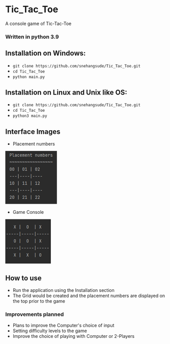 # Tic_Tac_Toe
A console game of Tic-Tac-Toe

### Written in python 3.9 

## Installation on Windows:
* `git clone https://github.com/snehangsude/Tic_Tac_Toe.git`
* `cd Tic_Tac_Toe`
* `python main.py`

## Installation on Linux and Unix like OS:
* `git clone https://github.com/snehangsude/Tic_Tac_Toe.git`
* `cd Tic_Tac_Toe`
* `python3 main.py`

## Interface Images

* Placement numbers
<img src="images/TTT1.PNG">

* Game Console
<img src="images/TTT.PNG">


## How to use

* Run the application using the Installation section
* The Grid would be created and the placement numbers are displayed on the top prior to the game

### Improvements planned

* Plans to improve the Computer's choice of input
* Setting difficulty levels to the game
* Improve the choice of playing with Computer or 2-Players
